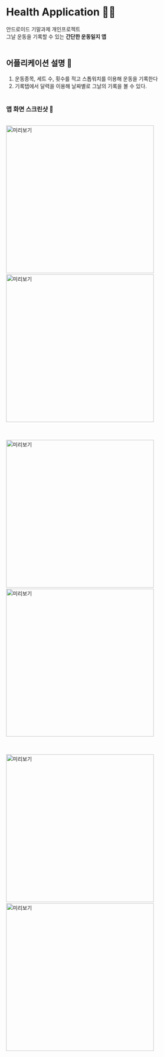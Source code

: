 # Health Application 🏋️‍♀️
안드로이드 기말과제 개인프로젝트 <br>
그날 운동을 기록할 수 있는 **간단한 운동일지 앱**
<br><br>
## 어플리케이션 설명 📱
1. 운동종목, 세트 수, 횟수를 적고 스톱워치를 이용해 운동을 기록한다
2. 기록탭에서 달력을 이용해 날짜별로 그날의 기록을 볼 수 있다. 
<br><br>
### 앱 화면 스크린샷 👀
<br>
<img width="400" src="./README/Health_Application.png" alt="미리보기">  &#160;&#160;
<img width="400" src="./README/Health_Application2.png" alt="미리보기">

<br><br>
<img width="400" src="./README/Health_Application3.png" alt="미리보기"> &#160;&#160;
<img width="400" src="./README/Health_Application4.png" alt="미리보기">

<br><br>
<img width="400" src="./README/Health_Application5.png" alt="미리보기"> &#160;&#160;
<img width="400" src="./README/Health_Application6.png" alt="미리보기">
